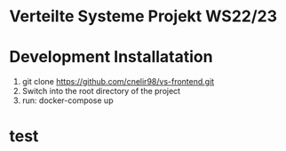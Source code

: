 # Verteilte Systeme Projekt WS22/23

# Development Installatation
1. git clone https://github.com/cnelir98/vs-frontend.git
2. Switch into the root directory of the project
3. run: docker-compose up

<h1>test</h1>



